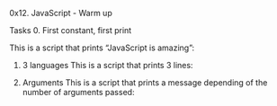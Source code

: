 0x12. JavaScript - Warm up


Tasks
0. First constant, first print

This is a script that prints “JavaScript is amazing”:

1. 3 languages
This is a script that prints 3 lines:

2. Arguments
This is a script that prints a message depending of the number of arguments passed:
